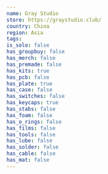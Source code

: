 ```yaml
---
name: Gray Studio
store: https://graystudio.club/
country: China
region: Asia
tags:
is_solo: false
has_groupbuy: false
has_merch: false
has_premade: false
has_kits: true
has_pcb: false
has_plate: true
has_case: false
has_switches: false
has_keycaps: true
has_stabs: false
has_foam: false
has_o_rings: false
has_films: false
has_tools: false
has_lube: false
has_solder: false
has_cable: false
has_mat: false
---
```

